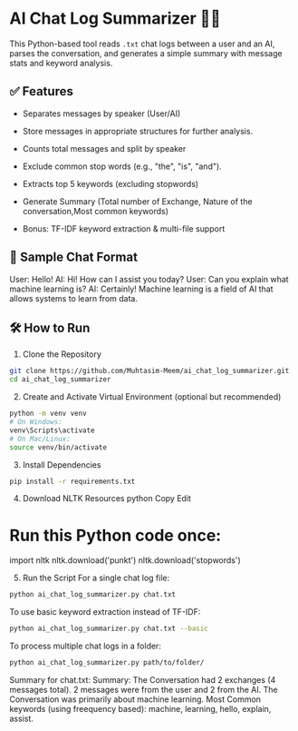 # AI Chat Log Summarizer 🧠💬

This Python-based tool reads `.txt` chat logs between a user and an AI, parses the conversation, and generates a simple summary with message stats and keyword analysis.

## ✅ Features
- Separates messages by speaker (User/AI)
- Store messages in appropriate structures for further analysis.

- Counts total messages and split by speaker
- Exclude common stop words (e.g., "the", "is", "and").
- Extracts top 5 keywords (excluding stopwords)
- Generate Summary (Total number of Exchange, Nature of the conversation,Most common keywords)
- Bonus: TF-IDF keyword extraction & multi-file support

## 📁 Sample Chat Format
User: Hello!
AI: Hi! How can I assist you today?
User: Can you explain what machine learning is?
AI: Certainly! Machine learning is a field of AI that allows systems to
learn from data.



## 🛠 How to Run
1. Clone the Repository
```bash
git clone https://github.com/Muhtasim-Meem/ai_chat_log_summarizer.git
cd ai_chat_log_summarizer
```
2. Create and Activate Virtual Environment (optional but recommended)

```bash
python -m venv venv
# On Windows:
venv\Scripts\activate
# On Mac/Linux:
source venv/bin/activate
```
3. Install Dependencies
```bash
pip install -r requirements.txt
```
4. Download NLTK Resources
python
Copy
Edit
# Run this Python code once:
import nltk
nltk.download('punkt')
nltk.download('stopwords')

5.  Run the Script For a single chat log file:
```bash
python ai_chat_log_summarizer.py chat.txt
```
To use basic keyword extraction instead of TF-IDF:
```bash
python ai_chat_log_summarizer.py chat.txt --basic
```
To process multiple chat logs in a folder:
```bash
python ai_chat_log_summarizer.py path/to/folder/
```


Summary for chat.txt:
Summary:
    The Conversation had 2 exchanges (4 messages total).
    2 messages were from the user and 2 from the AI.
    The Conversation was primarily about machine learning.
    Most Common keywords (using freequency based): machine, learning, hello, explain, assist.
